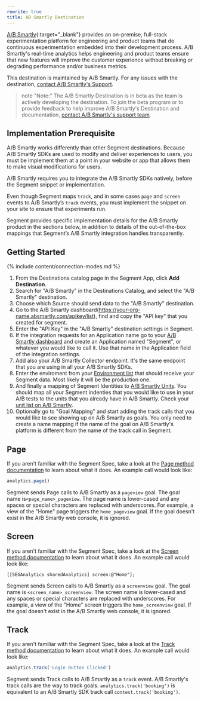 ```yaml
---
rewrite: true
title: AB Smartly Destination
---
```



[A/B Smartly](https://absmartly.com/?utm_source=segmentio&utm_medium=docs&utm_campaign=partners){:target="_blank"} provides an on-premise, full-stack experimentation platform for engineering and product teams that do continuous experimentation embedded into their development process. A/B Smartly's real-time analytics helps engineering and product teams ensure that new features will improve the customer experience without breaking or degrading performance and/or business metrics.

This destination is maintained by A/B Smartly. For any issues with the destination, [contact A/B Smartly's Support](mailto:support@absmartly.com).

> note "Note:"
> The A/B Smartly Destination is in beta as the team is actively developing the destination. To join the beta program or to provide feedback to help improve A/B Smartly's Destination and documentation, [contact A/B Smartly's support team](mailto:support@absmartly.com).


## Implementation Prerequisite

A/B Smartly works differently than other Segment destinations. Because A/B Smartly SDKs are used to modify and deliver experiences to users, you must be implement them at a point in your website or app that allows them to make visual modifications for users.

A/B Smartly requires you to integrate the A/B Smartly SDKs natively, before the Segment snippet or implementation.

Even though Segment maps `track`, and in some cases `page` and `screen` events to A/B Smartly’s `track` events, you must implement the snippet on your site to ensure that experiments run.

Segment provides specific implementation details for the A/B Smartly product in the sections below, in addition to details of the out-of-the-box mappings that Segment’s A/B Smartly integration handles transparently.

## Getting Started

{% include content/connection-modes.md %}

1. From the Destinations catalog page in the Segment App, click **Add Destination**.
2. Search for "A/B Smartly" in the Destinations Catalog, and select the "A/B Smartly" destination.
3. Choose which Source should send data to the "A/B Smartly" destination.
4. Go to the A/B Smartly dashboard(https://your-org-name.absmartly.com/apikey/list), find and copy the "API key" that you created for segment.
5. Enter the "API Key" in the "A/B Smartly" destination settings in Segment.
6. If the integration requests for an Application name go to your [A/B Smartly dashboard](https://your-org-name.absmartly.com/application/create) and create an Application named "Segment", or whatever you would like to call it. Use that name in the Application field of the integration settings.
7. Add also your A/B Smartly Collector endpoint. It's the same endpoint that you are using in all your A/B Smartly SDKs.
8. Enter the enviroment from your [Environment list](https://your-org-name.absmartly.com/environment/list) that should receive your Segment data. Most likely it will be the production one.
9. And finally a mapping of Segment Identities to [A/B Smartly Units](https://your-org-name.absmartly.com/unit/list). You should map all your Segment indenties that you would like to use in your A/B tests to the units that you already have in A/B Smartly. Check your [unit list on A/B Smartly](https://your-org-name.absmartly.com/unit/list).
10. Optionally go to "Goal Mapping" and start adding the track calls that you would like to see showing up on A/B Smartly as goals. You only need to create a name mapping if the name of the goal on A/B Smartly's platform is different from the name of the track call in Segment.



## Page

If you aren't familiar with the Segment Spec, take a look at the [Page method documentation](/docs/connections/spec/page/) to learn about what it does. An example call would look like:

```js
analytics.page()
```

Segment sends Page calls to A/B Smartly as a `pageview` goal. The goal name is`<page_name>_pageview`. The page name is lower-cased and any spaces or special characters are replaced with underscores. For example, a view of the "Home" page triggers the `home_pageview` goal. If the goal doesn't exist in the A/B Smartly web console, it is ignored. 


## Screen

If you aren't familiar with the Segment Spec, take a look at the [Screen method documentation](/docs/connections/spec/screen/) to learn about what it does. An example call would look like:

```obj-c
[[SEGAnalytics sharedAnalytics] screen:@"Home"];
```

Segment sends Screen calls to A/B Smartly as a `screenview` goal. The goal name is `<screen_name>_screenview`. The screen name is lower-cased and any spaces or special characters are replaced with underscores. For example, a view of the "Home" screen triggers the `home_screenview` goal. If the goal doesn't exist in the A/B Smartly web console, it is ignored.


## Track

If you aren't familiar with the Segment Spec, take a look at the [Track method documentation](/docs/connections/spec/track/) to learn about what it does. An example call would look like:

```js
analytics.track('Login Button Clicked')
```

Segment sends Track calls to A/B Smartly as a `track` event. A/B Smartly's track calls are the way to track goals. `analytics.track('booking')` is equivalent to an A/B Smartly SDK track call `context.track('booking')`.
